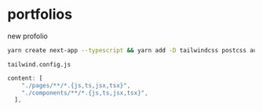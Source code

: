 # portfolios

new profolio

```bash
yarn create next-app --typescript && yarn add -D tailwindcss postcss autoprefixer && npx tailwindcss init -p
```

`tailwind.config.js`

```js
content: [
    "./pages/**/*.{js,ts,jsx,tsx}",
    "./components/**/*.{js,ts,jsx,tsx}",
  ],
```
